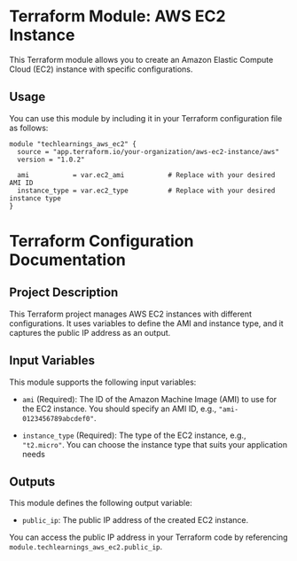 # Terraform Module: AWS EC2 Instance

This Terraform module allows you to create an Amazon Elastic Compute Cloud (EC2) instance with specific configurations.

## Usage

You can use this module by including it in your Terraform configuration file as follows:

```
module "techlearnings_aws_ec2" {
  source = "app.terraform.io/your-organization/aws-ec2-instance/aws"
  version = "1.0.2"

  ami           = var.ec2_ami           # Replace with your desired AMI ID
  instance_type = var.ec2_type          # Replace with your desired instance type
}
```

# Terraform Configuration Documentation

## Project Description

This Terraform project manages AWS EC2 instances with different configurations. It uses variables to define the AMI and instance type, and it captures the public IP address as an output.

Input Variables
---------------

This module supports the following input variables:

* `ami` (Required): The ID of the Amazon Machine Image (AMI) to use for the EC2 instance. You should specify an AMI ID, e.g., `"ami-0123456789abcdef0"`.

* `instance_type` (Required): The type of the EC2 instance, e.g., `"t2.micro"`. You can choose the instance type that suits your application needs

Outputs
-------

This module defines the following output variable:

* `public_ip`: The public IP address of the created EC2 instance.

You can access the public IP address in your Terraform code by referencing `module.techlearnings_aws_ec2.public_ip`.
